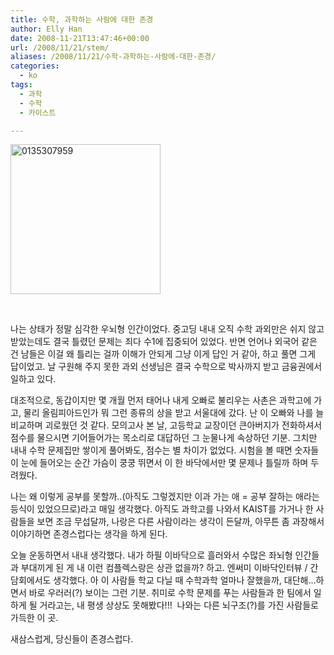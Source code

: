 ```yaml
---
title: 수학, 과학하는 사람에 대한 존경
author: Elly Han
date: 2008-11-21T13:47:46+00:00
url: /2008/11/21/stem/
aliases: /2008/11/21/수학-과학하는-사람에-대한-존경/
categories:
  - ko
tags:
  - 과학
  - 수학
  - 카이스트

---
```

[<img style="float:none;margin-left:auto;margin-right:auto;" title="0135307959" alt="0135307959" src="https://i2.wp.com/ellyhan.cafe24.com/wp-content/uploads/2008/11/1187956149.gif?resize=240%2C240" width="240" height="240" data-recalc-dims="1" />][1] 

 

나는 상태가 정말 심각한 우뇌형 인간이었다. 중고딩 내내 오직 수학 과외만은 쉬지 않고 받았는데도 결국 틀렸던 문제는 죄다 수1에 집중되어 있었다. 반면 언어나 외국어 같은 건 남들은 이걸 왜 틀리는 걸까 이해가 안되게 그냥 이게 답인 거 같아, 하고 풀면 그게 답이었고. 날 구원해 주지 못한 과외 선생님은 결국 수학으로 박사까지 받고 금융권에서 일하고 있다. 

대조적으로, 동갑이지만 몇 개월 먼저 태어나 내게 오빠로 불리우는 사촌은 과학고에 가고, 물리 올림피아드인가 뭐 그런 종류의 상을 받고 서울대에 갔다. 난 이 오빠와 나를 늘 비교하며 괴로웠던 것 같다. 모의고사 본 날, 고등학교 교장이던 큰아버지가 전화하셔서 점수를 물으시면 기어들어가는 목소리로 대답하던 그 눈물나게 속상하던 기분. 그치만 내내 수학 문제집만 쌓이게 풀어봐도, 점수는 별 차이가 없었다. 시험을 볼 때면 숫자들이 눈에 들어오는 순간 가슴이 쿵쿵 뛰면서 이 한 바닥에서만 몇 문제나 틀릴까 하며 두려웠다.

나는 왜 이렇게 공부를 못할까..(아직도 그렇겠지만 이과 가는 애 = 공부 잘하는 애라는 등식이 있었으므로)라고 매일 생각했다. 아직도 과학고를 나와서 KAIST를 가거나 한 사람들을 보면 조금 무섭달까, 나랑은 다른 사람이라는 생각이 든달까, 아무튼 좀 과장해서 이야기하면 존경스럽다는 생각을 하게 된다.

오늘 운동하면서 내내 생각했다. 내가 하필 이바닥으로 흘러와서 수많은 좌뇌형 인간들과 부대끼게 된 게 내 이런 컴플렉스랑은 상관 없을까? 하고. 엔써미 이바닥인터뷰 / 간담회에서도 생각했다. 아 이 사람들 학교 다닐 때 수학과학 얼마나 잘했을까, 대단해…하면서 바로 우러러(?) 보이는 그런 기분. 취미로 수학 문제를 푸는 사람들과 한 팀에서 일하게 될 거라고는, 내 평생 상상도 못해봤다!!!  나와는 다른 뇌구조(?)를 가진 사람들로 가득한 이 곳.

새삼스럽게, 당신들이 존경스럽다.

 [1]: https://i0.wp.com/ellyhan.cafe24.com/wp-content/uploads/2008/11/1336396440.gif